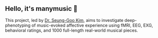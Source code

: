 ## Hello, it's manymusic 👋

This project, led by [Dr. Seung-Goo Kim](https://seunggookim.github.io/),  aims to investigate deep-phenotyping of music-evoked affective experience using fMRI, EEG, EXG, behavioral ratings, and 1000 full-length real-world musical pieces.



<!--
**Here are some ideas to get you started:**

🙋‍♀️ A short introduction - what is your organization all about?
🌈 Contribution guidelines - how can the community get involved?
👩‍💻 Useful resources - where can the community find your docs? Is there anything else the community should know?
🍿 Fun facts - what does your team eat for breakfast?
🧙 Remember, you can do mighty things with the power of [Markdown](https://docs.github.com/github/writing-on-github/getting-started-with-writing-and-formatting-on-github/basic-writing-and-formatting-syntax)
-->

